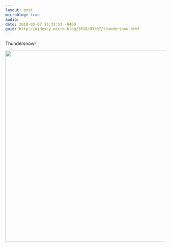```yaml
---
layout: post
microblog: true
audio: 
date: 2018-03-07 15:33:53 -0400
guid: http://mjdescy.micro.blog/2018/03/07/thundersnow.html
---
```

Thundersnow!

<img src="http://mjdescy.micro.blog/uploads/2018/3c3309622a.jpg" width="599" height="600" />
